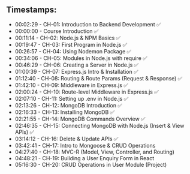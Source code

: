 ## Timestamps:
- 00:02:29 - CH-01: Introduction to Backend Development ✅
- 00:00:00 - Course Introduction ✅
- 00:11:14 - CH-02: Node.js & NPM Basics ✅
- 00:19:47 - CH-03: First Program in Node.js ✅
- 00:26:57 - CH-04: Using Nodemon Package ✅
- 00:34:06 - CH-05: Modules in Node.js with require ✅
- 00:46:29 - CH-06: Creating a Server in Node.js ✅
- 01:00:39 - CH-07: Express.js Intro & Installation ✅
- 01:12:40 - CH-08: Routing & Route Params (Request & Response) ✅
- 01:42:10 - CH-09: Middleware in Express.js ✅
- 02:00:24 - CH-10: Route-level Middleware in Express.js ✅
- 02:07:10 - CH-11: Setting up .env in Node.js ✅
- 02:13:26 - CH-12: MongoDB Introduction ✅
- 02:16:33 - CH-13: Installing MongoDB ✅
- 02:21:55 - CH-14: MongoDB Commands Overview ✅
- 02:46:35 - CH-15: Connecting MongoDB with Node.js (Insert & View APIs) ✅
- 03:14:12 - CH-16: Delete & Update APIs ✅
- 03:42:41 - CH-17: Intro to Mongoose & CRUD Operations 
- 04:27:40 - CH-18: MVC-R (Model, View, Controller, and Routing)
- 04:48:21 - CH-19: Building a User Enquiry Form in React
- 05:16:30 - CH-20: CRUD Operations in User Module (Project)